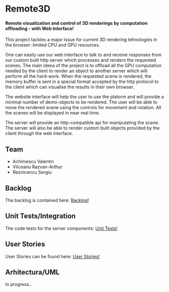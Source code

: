 # Remote3D
#### Remote visualization and control of 3D renderings by computation offloading - with Web Interface!
This project tackles a major issue for current 3D rendering tehnologies in the browser: limited CPU and GPU resources. 

One can easily use our web interface to talk to and receive responses from our custom built http server which processes and renders the requested scenes.
The main ideea of the project is to offload all the GPU computation needed by the client to render an object to another server which will perform all the hard-work. When the requested scene is rendered, the memory buffer is sent in a special format accepted by the http protocol to the client which can visualise the results in their own browser.

The website interface will help the user to use the platorm and will provide a minimal number of demo-objects to be rendered. The user will be able to move the rendered scene using the controls for movement and rotation. All the scenes will be displayed in near real time.

The server will provide an http-compatible api for manipulating the scene. The server will also be able to render custom built objects provided by the client through the web interface.

## Team
- Achimescu Valentin
- Vilceanu Razvan-Arthur
- Reznicencu Sergiu

## Backlog
The backlog is contained here: [Backlog!](https://github.com/AntonVonDelta/MDSProiect/projects/)

## Unit Tests/Integration
The code tests for the server components: [Unit Tests!](https://github.com/AntonVonDelta/MDSProiect/tree/master/Server/3DServer/CodeTests)

## User Stories
User Stories can be found here: [User Stories!](https://github.com/AntonVonDelta/MDSProiect/blob/master/User%20Stories.txt)

## Arhitectura/UML
In progress...
